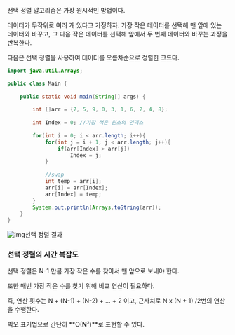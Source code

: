 선택 정렬 알고리즘은 가장 원시적인 방법이다.

 

데이터가 무작위로 여러 개 있다고 가정하자. 가장 작은 데이터를 선택해 맨 앞에 있는 데이터와 바꾸고, 그 다음 작은 데이터를 선택해 앞에서 두 번째 데이터와 바꾸는 과정을 반복한다.

 

다음은 선택 정렬을 사용하여 데이터를 오름차순으로 정렬한 코드다.

```java
import java.util.Arrays;

public class Main {
    
    public static void main(String[] args) {
        
        int []arr = {7, 5, 9, 0, 3, 1, 6, 2, 4, 8};
        
        int Index = 0; //가장 적은 원소의 인덱스
        
        for(int i = 0; i < arr.length; i++){
            for(int j = i + 1; j < arr.length; j++){
                if(arr[Index] > arr[j])
                    Index = j;
            }
            
            //swap
            int temp = arr[i];
            arr[i] = arr[Index];
            arr[Index] = temp;
        }
        System.out.println(Arrays.toString(arr));
    }
}
```

 



![img](https://blog.kakaocdn.net/dn/nmdiQ/btqXob4qn2Q/bETqQQcfwiFLuhHKI7lUC1/img.png)선택 정렬 결과



 

### 선택 정렬의 시간 복잡도

 

선택 정렬은 N-1 만큼 가장 작은 수를 찾아서 맨 앞으로 보내야 한다. 

또한 매번 가장 작은 수를 찾기 위해 비교 연산이 필요하다. 

즉, 연산 횟수는 N + (N-1) + (N-2) + … + 2 이고, 근사치로 N x (N + 1) /2번의 연산을 수행한다.

 

빅오 표기법으로 간단히 **O(****N****²)**로 표현할 수 있다.